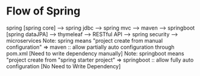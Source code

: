 # Flow of Spring
spring [spring core] --> spring jdbc --> spring mvc --> maven --> springboot [spring dataJPA] --> thymeleaf --> RESTful API --> spring security --> microservices
Note: spring means "project create from manual configuration" => maven :: allow partially auto configuration through pom.xml [Need to write dependency manually]
Note: springboot means "project create from "spring starter project" => springboot :: allow fully auto configuration [No Need to Write Dependency]
